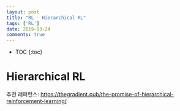 ```yaml
---
layout: post
title: "RL - Hierarchical RL"
tags: ['RL']
date: 2019-03-24
comments: true
---
```


* TOC
{:toc}


# Hierarchical RL

추천 레퍼런스: https://thegradient.pub/the-promise-of-hierarchical-reinforcement-learning/